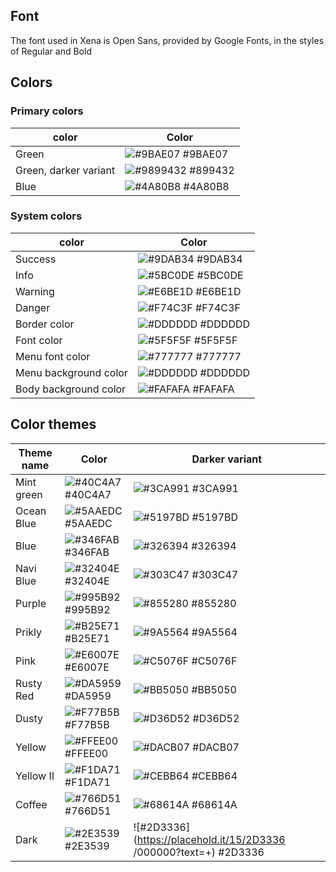 
## Font

The font used in Xena is Open Sans, provided by Google Fonts, in the styles of Regular and Bold

## Colors

### Primary colors

| color          | Color |
| -------------  | ------------- |
| Green        | ![#9BAE07](https://placehold.it/15/9BAE07/000000?text=+)  #9BAE07  |
| Green, darker variant        | ![#9899432](https://placehold.it/15/899432/000000?text=+) #899432  |
| Blue          | ![#4A80B8](https://placehold.it/15/4A80B8/000000?text=+) #4A80B8  |

### System colors

| color          | Color |
| -------------  | ------------- |
| Success	 |  ![#9DAB34](https://placehold.it/15/9DAB34/000000?text=+) #9DAB34 | 
| Info	 | ![#5BC0DE](https://placehold.it/15/5BC0DE/000000?text=+) #5BC0DE |  
| Warning	 | ![#E6BE1D](https://placehold.it/15/E6BE1D/000000?text=+) #E6BE1D | 
| Danger	 | ![#F74C3F](https://placehold.it/15/F74C3F/000000?text=+) #F74C3F | 
| Border color	 | ![#DDDDDD](https://placehold.it/15/DDDDDD/000000?text=+) #DDDDDD | 
| Font color	 | ![#5F5F5F](https://placehold.it/15/5F5F5F/000000?text=+) #5F5F5F | 
| Menu font color	|  ![#777777](https://placehold.it/15/4A80B8/000000?text=+) #777777 | 
| Menu background color	|  ![#DDDDDD](https://placehold.it/15/DDDDDD/000000?text=+) #DDDDDD | 
| Body background color	 | ![#FAFAFA](https://placehold.it/15/FAFAFA/000000?text=+) #FAFAFA | 

## Color themes

| Theme name          | Color | Darker variant |
| -------------  | ------------- | ------------- |
| Mint green	 | ![#40C4A7](https://placehold.it/15/40C4A7/000000?text=+) #40C4A7	| ![#3CA991](https://placehold.it/15/3CA991/000000?text=+) #3CA991 | 
| Ocean Blue	| ![#5AAEDC](https://placehold.it/15/5AAEDC/000000?text=+) #5AAEDC	 | ![#5197BD](https://placehold.it/15/5197BD/000000?text=+) #5197BD | 
| Blue	|  ![#346FAB](https://placehold.it/15/346FAB/000000?text=+) #346FAB	| ![#326394](https://placehold.it/15/326394/000000?text=+) #326394 | 
| Navi Blue	 | ![#32404E](https://placehold.it/15/32404E/000000?text=+)#32404E | ![#303C47](https://placehold.it/15/303C47/000000?text=+)	 #303C47 | 
| Purple	| ![#995B92](https://placehold.it/15/995B92/000000?text=+) #995B92	| ![#855280](https://placehold.it/15/855280/000000?text=+) #855280 | 
| Prikly	| ![#B25E71](https://placehold.it/15/B25E71/000000?text=+)  #B25E71	| ![#9A5564](https://placehold.it/15/9A5564/000000?text=+) #9A5564 |  
| Pink | 	![#E6007E](https://placehold.it/15/E6007E/000000?text=+) #E6007E	| ![#C5076F](https://placehold.it/15/C5076F/000000?text=+) #C5076F |  
| Rusty Red	| ![#DA5959](https://placehold.it/15/DA5959/000000?text=+)  #DA5959	| ![#BB5050](https://placehold.it/15/BB5050/000000?text=+) #BB5050  | 
| Dusty	 | ![#F77B5B](https://placehold.it/15/F77B5B/000000?text=+) #F77B5B	| ![#D36D52](https://placehold.it/15/D36D52/000000?text=+) #D36D52 | 
| Yellow	 | ![#FFEE00](https://placehold.it/15/FFEE00/000000?text=+) #FFEE00	| ![#DACB07](https://placehold.it/15/DACB07/000000?text=+) #DACB07 |  
| Yellow II	 | ![#F1DA71](https://placehold.it/15/F1DA71/000000?text=+) #F1DA71	| ![#CEBB64](https://placehold.it/15/CEBB64/000000?text=+) #CEBB64 | 
| Coffee	| ![#766D51](https://placehold.it/15/766D51/000000?text=+) #766D51	| ![#68614A](https://placehold.it/15/68614A/000000?text=+) #68614A | 
| Dark	| ![#2E3539](https://placehold.it/15/2E3539/000000?text=+) #2E3539	| ![#2D3336](https://placehold.it/15/2D3336 /000000?text=+)  #2D3336 | 